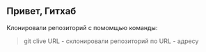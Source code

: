 ## Привет, Гитхаб
Клонировали репозиторий с помомщью команды:
> git clive URL - склонировали репозиторий по URL - адресу